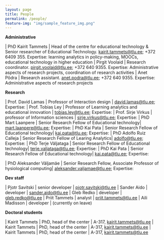 ```yaml
---
layout: page
title: People
permalink: /people/
feature-img: "img/sample_feature_img.png"
---
```


**Administrative**

| PhD Kairit Tammets |  Head of the centre for educational technology & Senior researcher of Educational Technology. kairit.tammets@tlu.ee; +372 6409 355. Expertise: learning analytics in policy-making, MOOCs, educational technology in higher education
| Pirgit Voolaid |  Research coordinator. pirgit.voolaid@tlu.ee; +372 640 9355. Expertise: Administrative aspects of research projects, coordination of research activities
| Anet Põdra | Research assistant. anet.podra@tlu.ee; +372 640 9355. Expertise: Administrative aspects of research projects

**Research**

| Prof. David Lamas | Professor of Interaction design | david.lamas@tlu.ee; Expertise:
| Prof. Tobias Ley | Professor of Learning analytics and educational innovation | tobias.ley@tlu.ee; Expertise: 
| Prof. Sirje Virkus | professor of Information sciences | sirje.virkus@tlu.ee; Expertise: 
| PhD Mart Laanpere | Senior Research Fellow of Educational technology| mart.laanpere@tlu.ee; Expertise: 
| PhD Kai Pata | Senior Research Fellow of Educational technology| kai.pata@tlu.ee; Expertise: 
| PhD Adolfo Ruiz Calleja | Senior Research Fellow of Learing Analytics| adolfo@tlu.ee; Expertise: 
| PhD Terje Väljataga | Senior Research Fellow of Educational technology| terje.valjataga@tlu.ee; Expertise: 
| PhD Kai Pata | Senior Research Fellow of Educational technology| kai.pata@tlu.ee; Expertise: 



| PhD Aleksander Väljamäe | Senior Research Fellow, Associate Professor of hysiological computing| aleksander.valjamae@tlu.ee; Expertise: 


**Dev staff**

| Pjotr Savitski | senior developer | pjotr.savitski@tlu.ee
| Sander Aido | developer | sander.aido@tlu.ee
| Gleb Redko | developer | gleb.redko@tlu.ee
| Priit Tammets | analyst | priit.tammets@tlu.ee
| Aili Madisson | developer | (currently on leave)

**Doctoral students**

| Kairit Tammets | PhD, head of the center | A-317, kairit.tammets@tlu.ee
| Kairit Tammets | PhD, head of the center | A-317, kairit.tammets@tlu.ee
| Kairit Tammets | PhD, head of the center | A-317, kairit.tammets@tlu.ee
